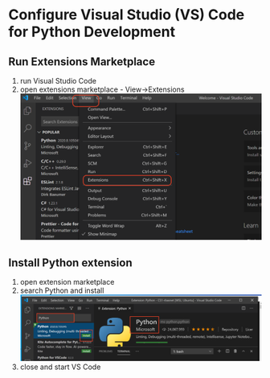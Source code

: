 # Configure Visual Studio (VS) Code for Python Development

## Run Extensions Marketplace

1. run Visual Studio Code
2. open extensions marketplace - View->Extensions
![Extensions](../resources/View-Extensions.png)

## Install Python extension

1. open extension marketplace
2. search Python and install
![Python Extension](../resources/VSCodePythonExtension.png)
3. close and start VS Code